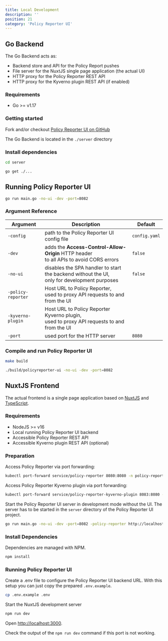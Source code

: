 ```yaml
---
title: Local Development
description: ''
position: 21
category: 'Policy Reporter UI'
---
```


## Go Backend

The Go Backend acts as:

* Backend store and API for the Policy Report pushes
* File server for the NuxtJS single page application (the actual UI)
* HTTP proxy for the Policy Reporter REST API
* HTTP proxy for the Kyverno plugin REST API (if enabled)

### Requirements

* Go >= v1.17

### Getting started

Fork and/or checkout <a href="https://github.com/kyverno/policy-reporter-ui" target="_blank">Policy Reporter UI on GitHub</a>

The Go Backend is located in the `./server` directory

### Install dependencies

```bash
cd server

go get ./...
```

## Running Policy Reporter UI

```bash
go run main.go -no-ui -dev -port=8082
```

### Argument Reference

| Argument            | Description                                                                                  |Default       |
|---------------------|----------------------------------------------------------------------------------------------|------------- |
| `-config`           | path to the Policy Reporter UI config file                                                   |`config.yaml` |
| `-dev`              | adds the __Access-Control-Allow-Origin__ HTTP header<br>to all APIs to avoid CORS errors      |`false`       |
| `-no-ui`            | disables the SPA handler to start the backend without the UI,<br>only for development purposes |`false`       |
| `-policy-reporter`  | Host URL to Policy Reporter,<br>used to proxy API requests to and from the UI                    |              |
| `-kyverno-plugin`   | Host URL to Policy Reporter Kyverno plugin,<br>used to proxy API requests to and from the UI     |              |
| `-port`             | used port for the HTTP server                                                                |`8080`        |

### Compile and run Policy Reporter UI

```bash
make build

./build/policyreporter-ui -no-ui -dev -port=8082
```

## NuxtJS Frontend

The actual frontend is a single page application based on <a href="https://nuxtjs.org/" target="_blank">NuxtJS</a> and <a href="https://www.typescriptlang.org/" target="_blank">TypeScript</a>.

### Requirements

* NodeJS >= v16
* Local running Policy Reporter UI backend
* Accessible Policy Reporter REST API
* Accessible Kyverno plugin REST API (optional)

### Preparation

Access Policy Reporter via port forwarding:

```bash
kubectl port-forward service/policy-reporter 8080:8080 -n policy-reporter
```

Access Policy Reporter Kyverno plugin via port forwarding:

```bash
kubectl port-forward service/policy-reporter-kyverno-plugin 8083:8080 -n policy-reporter
```

Start the Policy Reporter UI server in development mode without the UI. The server has to be started in the `server` directory of the Policy Reporter UI project.

```bash
go run main.go -no-ui -dev -port=8082 -policy-reporter http://localhost:8080 -kyverno-plugin http://localhost:8083
```

### Install Dependencies

Dependencies are managed with NPM.

```bash
npm install
```

### Running Policy Reporter UI

Create a .env file to configure the Policy Reporter UI backend URL. With this setup you can just copy the prepared `.env.example`.

```bash
cp .env.example .env
```

Start the NuxtJS development server

```bash
npm run dev
```

Open <a href="http://localhost:3000" target="_blank">http://localhost:3000</a>.

Check the output of the `npm run dev` command if this port is not working.
